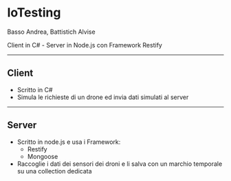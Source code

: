 # IoTesting

Basso Andrea,
Battistich Alvise

Client in C# - Server in Node.js con Framework Restify

---

## Client
- Scritto in C#
- Simula le richieste di un drone ed invia dati simulati al server

---

## Server
- Scritto in node.js e usa i Framework:
  - Restify
  - Mongoose
- Raccoglie i dati dei sensori dei droni e li salva con un marchio temporale su una collection dedicata
